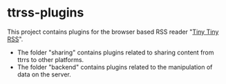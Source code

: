 # ttrss-plugins

This project contains plugins for the browser based RSS reader "[Tiny Tiny RSS](http://tt-rss.org/)".

* The folder "sharing" contains plugins related to sharing content from ttrrs to other platforms.
* The folder "backend" contains plugins related to the manipulation of data on the server.

